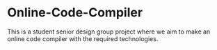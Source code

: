 # Online-Code-Compiler
This is a student senior design group project where we aim to make an online code compiler with the required technologies.
